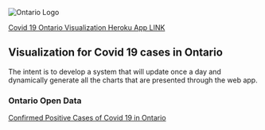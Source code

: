 ![Ontario Logo](https://data.ontario.ca/logo-ontario@2x.png)

[Covid 19 Ontario Visualization Heroku App LINK](https://covid-on-viz.herokuapp.com/)

## Visualization for Covid 19 cases in Ontario
The intent is to develop a system that will update once a day and dynamically generate all the charts that are presented through the web app.

### Ontario Open Data
[Confirmed Positive Cases of Covid 19 in Ontario](https://data.ontario.ca/dataset/confirmed-positive-cases-of-covid-19-in-ontario)
